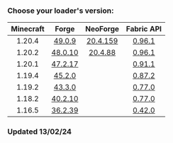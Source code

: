### Choose your loader's version:

| Minecraft | Forge                                                 | NeoForge                                                   | Fabric API                                                          |
| :-------: | :---------------------------------------------------: | :--------------------------------------------------------: | :-----------------------------------------------------------------: |
| 1.20.4    | [49.0.9](https://ladylexxie.github.io/forge/1.20.4/)  | [20.4.159](https://ladylexxie.github.io/neoforge/1.20.4/)  | [0.96.1](https://maven.fabricmc.net/docs/fabric-api-0.96.1+1.20.4/) |
| 1.20.2    | [48.0.10](https://ladylexxie.github.io/forge/1.20.2/) | [20.4.88](https://ladylexxie.github.io/neoforge/1.20.2/)   | [0.96.1](https://maven.fabricmc.net/docs/fabric-api-0.96.1+1.20.2/) |
| 1.20.1    | [47.2.17](https://ladylexxie.github.io/forge/1.20.1/) |                                                            | [0.91.1](https://maven.fabricmc.net/docs/fabric-api-0.91.1+1.20.1/) |
| 1.19.4    | [45.2.0](https://ladylexxie.github.io/forge/1.19.4/)  |                                                            | [0.87.2](https://maven.fabricmc.net/docs/fabric-api-0.87.2+1.19.4/) |
| 1.19.2    | [43.3.0](https://ladylexxie.github.io/forge/1.19.2/)  |                                                            | [0.77.0](https://maven.fabricmc.net/docs/fabric-api-0.77.0+1.19.2/) |
| 1.18.2    | [40.2.10](https://ladylexxie.github.io/forge/1.18.2/) |                                                            | [0.77.0](https://maven.fabricmc.net/docs/fabric-api-0.77.0+1.18.2/) |
| 1.16.5    | [36.2.39](https://ladylexxie.github.io/forge/1.16.5/) |                                                            | [0.42.0](https://maven.fabricmc.net/docs/fabric-api-0.42.0+1.16/)   |

### Updated 13/02/24
